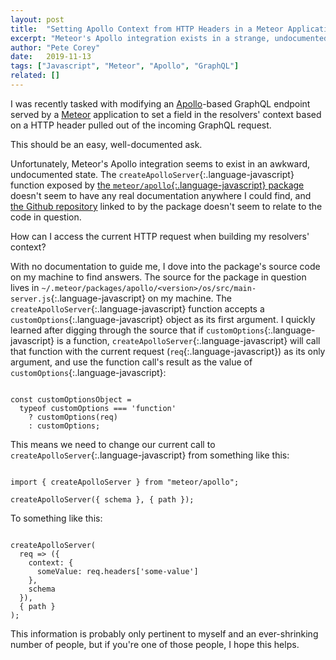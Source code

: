 ```yaml
---
layout: post
title:  "Setting Apollo Context from HTTP Headers in a Meteor Application"
excerpt: "Meteor's Apollo integration exists in a strange, undocumented state. I recently found myself digging into the package's code to accomplish a seemingly simple task."
author: "Pete Corey"
date:   2019-11-13
tags: ["Javascript", "Meteor", "Apollo", "GraphQL"]
related: []
---
```


I was recently tasked with modifying an [Apollo](https://www.apollographql.com/)-based GraphQL endpoint served by a [Meteor](https://www.meteor.com/) application to set a field in the resolvers' context based on a HTTP header pulled out of the incoming GraphQL request.

This should be an easy, well-documented ask.

Unfortunately, Meteor's Apollo integration seems to exist in an awkward, undocumented state. The `createApolloServer`{:.language-javascript} function exposed by [the `meteor/apollo`{:.language-javascript} package](https://atmospherejs.com/meteor/apollo) doesn't seem to have any real documentation anywhere I could find, and [the Github repository](https://github.com/apollographql/meteor-integration) linked to by the package doesn't seem to relate to the code in question.

How can I access the current HTTP request when building my resolvers' context?

With no documentation to guide me, I dove into the package's source code on my machine to find answers. The source for the package in question lives in `~/.meteor/packages/apollo/<version>/os/src/main-server.js`{:.language-javascript} on my machine. The `createApolloServer`{:.language-javascript} function accepts a `customOptions`{:.language-javascript} object as its first argument. I quickly learned after digging through the source that if `customOptions`{:.language-javascript} is a function, `createApolloServer`{:.language-javascript} will call that function with the current request (`req`{:.language-javascript}) as its only argument, and use the function call's result as the value of `customOptions`{:.language-javascript}:

<pre class='language-javascript'><code class='language-javascript'>
const customOptionsObject =
  typeof customOptions === 'function'
    ? customOptions(req) 
	: customOptions;
</code></pre>

This means we need to change our current call to `createApolloServer`{:.language-javascript} from something like this:

<pre class='language-javascript'><code class='language-javascript'>
import { createApolloServer } from "meteor/apollo";

createApolloServer({ schema }, { path });
</code></pre>

To something like this:

<pre class='language-javascript'><code class='language-javascript'>
createApolloServer(
  req => ({
    context: {
      someValue: req.headers['some-value']
    },
    schema
  }),
  { path }
);
</code></pre>

This information is probably only pertinent to myself and an ever-shrinking number of people, but if you're one of those people, I hope this helps.
